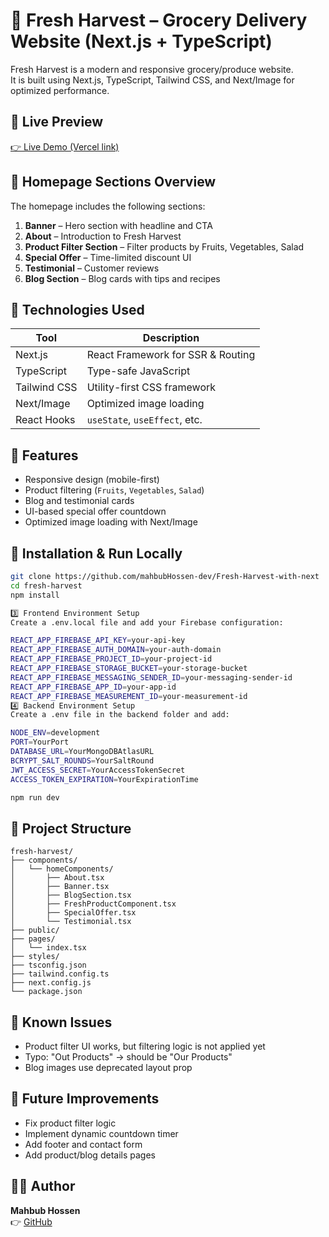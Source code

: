 
# 🥦 Fresh Harvest – Grocery Delivery Website (Next.js + TypeScript)

Fresh Harvest is a modern and responsive grocery/produce website.  
It is built using Next.js, TypeScript, Tailwind CSS, and Next/Image for optimized performance.

## 🌟 Live Preview

[👉 Live Demo (Vercel link)](https://fresh-harvest-with-next-bice.vercel.app/)

## 📸 Homepage Sections Overview

The homepage includes the following sections:

1. **Banner** – Hero section with headline and CTA
2. **About** – Introduction to Fresh Harvest
3. **Product Filter Section** – Filter products by Fruits, Vegetables, Salad
4. **Special Offer** – Time-limited discount UI
5. **Testimonial** – Customer reviews
6. **Blog Section** – Blog cards with tips and recipes

## 🚀 Technologies Used

| Tool              | Description                        |
|-------------------|------------------------------------|
| Next.js           | React Framework for SSR & Routing |
| TypeScript        | Type-safe JavaScript               |
| Tailwind CSS      | Utility-first CSS framework        |
| Next/Image        | Optimized image loading            |
| React Hooks       | `useState`, `useEffect`, etc.      |

## 🧠 Features

- Responsive design (mobile-first)
- Product filtering (`Fruits`, `Vegetables`, `Salad`)
- Blog and testimonial cards
- UI-based special offer countdown
- Optimized image loading with Next/Image

## 🔧 Installation & Run Locally

```bash
git clone https://github.com/mahbubHossen-dev/Fresh-Harvest-with-next
cd fresh-harvest
npm install

3️⃣ Frontend Environment Setup
Create a .env.local file and add your Firebase configuration:

REACT_APP_FIREBASE_API_KEY=your-api-key
REACT_APP_FIREBASE_AUTH_DOMAIN=your-auth-domain
REACT_APP_FIREBASE_PROJECT_ID=your-project-id
REACT_APP_FIREBASE_STORAGE_BUCKET=your-storage-bucket
REACT_APP_FIREBASE_MESSAGING_SENDER_ID=your-messaging-sender-id
REACT_APP_FIREBASE_APP_ID=your-app-id
REACT_APP_FIREBASE_MEASUREMENT_ID=your-measurement-id
4️⃣ Backend Environment Setup
Create a .env file in the backend folder and add:

NODE_ENV=development
PORT=YourPort
DATABASE_URL=YourMongoDBAtlasURL
BCRYPT_SALT_ROUNDS=YourSaltRound
JWT_ACCESS_SECRET=YourAccessTokenSecret
ACCESS_TOKEN_EXPIRATION=YourExpirationTime

npm run dev
```


## 📁 Project Structure

```
fresh-harvest/
├── components/
│   └── homeComponents/
│       ├── About.tsx
│       ├── Banner.tsx
│       ├── BlogSection.tsx
│       ├── FreshProductComponent.tsx
│       ├── SpecialOffer.tsx
│       └── Testimonial.tsx
├── public/
├── pages/
│   └── index.tsx
├── styles/
├── tsconfig.json
├── tailwind.config.ts
├── next.config.js
└── package.json
```

## 🐞 Known Issues

- Product filter UI works, but filtering logic is not applied yet
- Typo: "Out Products" → should be "Our Products"
- Blog images use deprecated layout prop

## 📌 Future Improvements

- Fix product filter logic
- Implement dynamic countdown timer
- Add footer and contact form
- Add product/blog details pages

## 🙋‍♂️ Author

**Mahbub Hossen**  
👉 [GitHub](https://github.com/mahbubHossen-dev)
